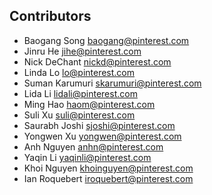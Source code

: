 Contributors
------------

* Baogang Song <baogang@pinterest.com>
* Jinru He <jihe@pinterest.com>
* Nick DeChant <nickd@pinterest.com>
* Linda Lo <lo@pinterest.com>
* Suman Karumuri <skarumuri@pinterest.com>
* Lida Li <lidali@pinterest.com>
* Ming Hao <haom@pinterest.com>
* Suli Xu <suli@pinterest.com>
* Saurabh Joshi <sjoshi@pinterest.com>
* Yongwen Xu <yongwen@pinterest.com>
* Anh Nguyen <anhn@pinterest.com>
* Yaqin Li <yaqinli@pinterest.com>
* Khoi Nguyen <khoinguyen@pinterest.com>
* Ian Roquebert <iroquebert@pinterest.com>
